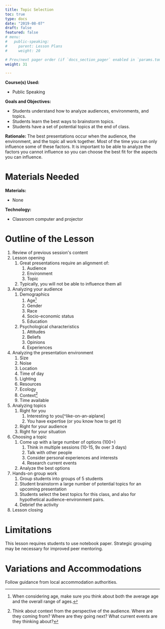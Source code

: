 ```yaml
---
title: Topic Selection
toc: true
type: docs
date: "2019-08-07"
draft: false
featured: false
# menu:
#   public-speaking:
#     parent: Lesson Plans
#     weight: 20

# Prev/next pager order (if `docs_section_pager` enabled in `params.toml`)
weight: 31

---
```


**Course(s) Used:**

* Public Speaking

**Goals and Objectives:**

* Students understand how to analyze audiences, environments, and topics.
* Students learn the best ways to brainstorm topics.
* Students have a set of potential topics at the end of class.

**Rationale:** The best presentations occur when the audience, the
environment, and the topic all work together. Most of the time you can
only influence some of these factors. It is important to be able to
analyze the factors you cannot influence so you can choose the best fit
for the aspects you can influence.

Materials Needed
================

**Materials:**

* None

**Technology:**

* Classroom computer and projector

Outline of the Lesson
=====================

1.  Review of previous session's content
2.  Lesson opening
    1.  Great presentations require an alignment of:
        1.  Audience
        2.  Environment
        3.  Topic
    2.  Typically, you will not be able to influence them all
3.  Analyzing your audience
    1.  Demographics
        1.  Age[^both-average-and-range]
        2.  Gender
        3.  Race
        4.  Socio-economic status
        5.  Education
    2.  Psychological characteristics
        1.  Attitudes
        2.  Beliefs
        3.  Opinions
        4.  Experiences
4.  Analyzing the presentation environment
    1.  Size
    2.  Noise
    3.  Location
    4.  Time of day
    5.  Lighting
    6.  Resources
    7.  Ecology
    8.  Context[^audience-perspective]
    9.  Time available
5.  Analyzing topics
    1.  Right for you
        1.  Interesting to you[^like-on-an-aiplane]
        2.  You have expertise (or you know how to get it)
    2.  Right for your audience
    3.  Right for your situation
6.  Choosing a topic
    1.  Come up with a large number of options (100+)
        1.  Think in multiple sessions (10-15, 9x over 3 days)
        2.  Talk with other people
        3.  Consider personal experiences and interests
        4.  Research current events
    2.  Analyze the best options
7.  Hands-on group work
    1.  Group students into groups of 5 students
    2.  Student brainstorm a large number of potential topics for an upcoming presentation
    3.  Students select the best topics for this class, and also for hypothetical audience-environment pairs. 
    4.  Debrief the activity
8.  Lesson closing

Limitations
===========

This lesson requires students to use notebook paper. Strategic grouping
may be necessary for improved peer mentoring.

<!--
Debrief
=======
-->

Variations and Accommodations
=============================

Follow guidance from local accommodation authorities.

<!-- End Notes -->

[^audience-perspective]: Think about context from the perspective of the audience. Where are they coming from? Where are they going next? What current events are they thinking about?
[^both-average-and-range]: When considering age, make sure you think about both the average age and the overall range of ages.
[^like-on-an-airplane]:  Help yourself first! If you aren't interested in it, I can guarantee no one else will be.

<!-- Previous Versions:

   v#   | Date       | Modifications
  ------|------------|:-----------------
  v0.01 | 2019-08-07 | Changes for Hugo compatibility
  v0.00 |          - | Initial Version

-->

